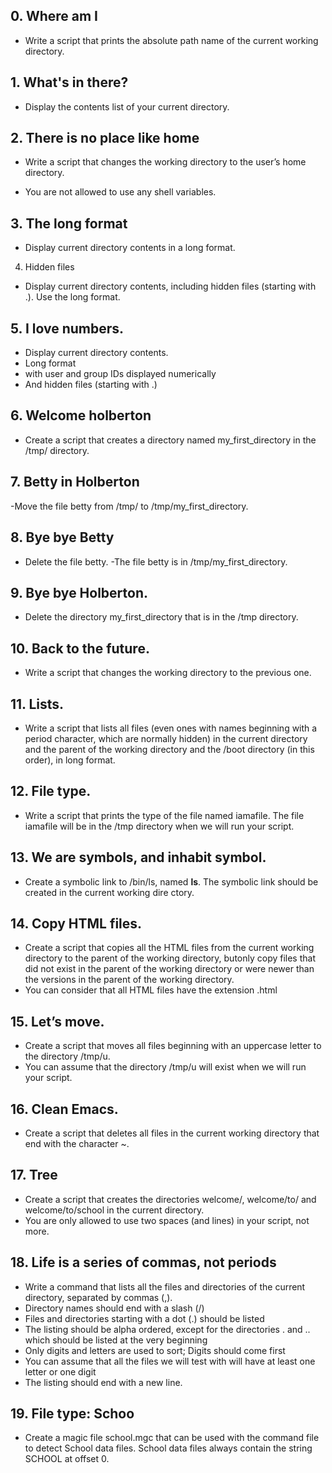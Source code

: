 ## 0. Where am I
	
- Write a script that prints the absolute path name of the current working directory.

## 1. What's in there?

- Display the contents list of your current directory.

## 2. There is no place like home

- Write a script that changes the working directory to the user’s home directory.

- You are not allowed to use any shell variables.

## 3. The long format

- Display current directory contents in a long format.

4. Hidden files

- Display current directory contents, including hidden files (starting with .). Use the long format.

## 5. I love numbers.

- Display current directory contents.
- Long format
- with user and group IDs displayed numerically
- And hidden files (starting with .)

## 6. Welcome holberton

- Create a script that creates a directory named my_first_directory in the /tmp/ directory.

## 7. Betty in Holberton

-Move the file betty from /tmp/ to /tmp/my_first_directory.

## 8. Bye bye Betty

- Delete the file betty.
-The file betty is in /tmp/my_first_directory.

## 9. Bye bye Holberton.

- Delete the directory my_first_directory that is in the /tmp directory.

## 10. Back to the future.

- Write a script that changes the working directory to the previous one.

## 11. Lists.

- Write a script that lists all files (even ones with names beginning with a period character, which are normally hidden) in the current directory and the parent of the working directory and the /boot directory (in this order), in long format.

## 12. File type.

- Write a script that prints the type of the file named iamafile. The file iamafile will be in the /tmp directory 	when we will run your script.

## 13. We are symbols, and inhabit symbol.

- Create a symbolic link to /bin/ls, named __ls__. The symbolic link should be created in the current working dire	ctory.

## 14. Copy HTML files.

- Create a script that copies all the HTML files from the current working directory to the parent of the working directory, butonly copy files that did not exist in the parent of the working directory or were newer than the versions in the parent of the working directory.
- You can consider that all HTML files have the extension .html

## 15. Let’s move.

- Create a script that moves all files beginning with an uppercase letter to the directory /tmp/u.
- You can assume that the directory /tmp/u will exist when we will run your script.

## 16. Clean Emacs.

- Create a script that deletes all files in the current working directory that end with the character ~.

## 17. Tree

- Create a script that creates the directories welcome/, welcome/to/ and welcome/to/school in the current directory.
- You are only allowed to use two spaces (and lines) in your script, not more.

## 18. Life is a series of commas, not periods

- Write a command that lists all the files and directories of the current directory, separated by commas (,).
- Directory names should end with a slash (/)
- Files and directories starting with a dot (.) should be listed
- The listing should be alpha ordered, except for the directories . and .. which should be listed at the very beginning
- Only digits and letters are used to sort; Digits should come first
- You can assume that all the files we will test with will have at least one letter or one digit
- The listing should end with a new line.

## 19. File type: Schoo

- Create a magic file school.mgc that can be used with the command file to detect School data files. School data files always contain the string SCHOOL at offset 0.
